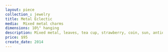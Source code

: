 ```yaml
---
layout: piece
collection_: jewelry
title: Metal Eclectic
media:  Mixed metal charms
dimensions: 10½" hanging
description: Mixed metal, leaves, tea cup, strawberry, coin, sun, antique type writer key, ring, shape on metal, sand star spaces, findings, and beads with heart shape metal clasp.
price: $95
create_date: 2014
---
```

